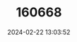---
title: "160668"
category: "Danaus gilippus"
draft: false
date: 2024-02-22 13:03:52
languages:
  English: ["Queen"]
---